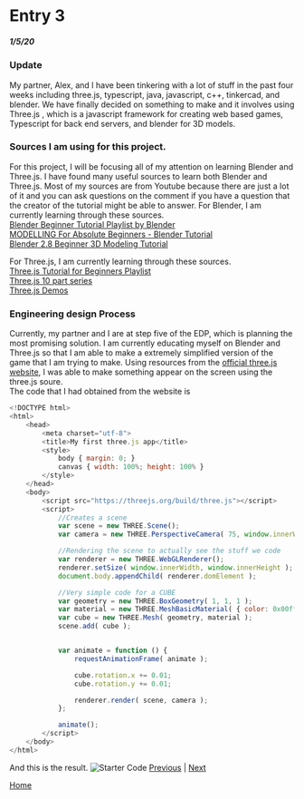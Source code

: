 # Entry 3
##### 1/5/20

### Update
My partner, Alex, and I have been tinkering with a lot of stuff in the past four weeks including three.js, typescript, java, javascript, c++, tinkercad, and blender. We have finally decided on something to make and it involves using Three.js , which is a javascript framework for creating web based games, Typescript for back end servers, and blender for 3D models. 

### Sources I am using for this project. 
For this project, I will be focusing all of my attention on learning Blender and Three.js. I have found many useful sources to learn both Blender and Three.js. Most of my sources are from Youtube because there are just a lot of it and you can ask questions on the comment if you have a question that the creator of the tutorial might be able to answer. 
For Blender, I am currently learning through these sources.   
[Blender Beginner Tutorial Playlist by Blender](https://www.youtube.com/playlist?list=PLa1F2ddGya_-UvuAqHAksYnB0qL9yWDO6)   
[MODELLING For Absolute Beginners - Blender Tutorial](https://www.youtube.com/watch?v=ICBP-7x7Chc)   
[Blender 2.8 Beginner 3D Modeling Tutorial](https://www.youtube.com/watch?v=elUJCEC06r8)   

For Three.js, I am currently learning through these sources.    
[Three.js Tutorial for Beginners Playlist](https://www.youtube.com/watch?v=uzkedMF-l4Q&list=PLbu98QxRH81KkLTN00OXhD8Y-pRVgTCnM)   
[Three.js 10 part series](https://www.youtube.com/watch?v=YKzyhcyAijo)   
[Three.js Demos](https://threejs.org/examples/#webgl_effects_peppersghost)    

### Engineering design Process
Currently, my partner and I are at step five of the EDP, which is planning the most promising solution. I am currently educating myself on Blender and Three.js so that I am able to make a extremely simplified version of the game that I am trying to make. Using resources from the [official three.js website](threejs.org), I was able to make something appear on the screen using the three.js soure.    
The code that I had obtained from the website is 
```javascript
<!DOCTYPE html>
<html>
	<head>
		<meta charset="utf-8">
		<title>My first three.js app</title>
		<style>
			body { margin: 0; }
			canvas { width: 100%; height: 100% }
		</style>
	</head>
	<body>
		<script src="https://threejs.org/build/three.js"></script>
		<script>
		    //Creates a scene
			var scene = new THREE.Scene();
            var camera = new THREE.PerspectiveCamera( 75, window.innerWidth / window.innerHeight, 0.1, 1000 );

            //Rendering the scene to actually see the stuff we code
            var renderer = new THREE.WebGLRenderer();
            renderer.setSize( window.innerWidth, window.innerHeight );
            document.body.appendChild( renderer.domElement );

            //Very simple code for a CUBE
            var geometry = new THREE.BoxGeometry( 1, 1, 1 );
            var material = new THREE.MeshBasicMaterial( { color: 0x00ff00 } );
            var cube = new THREE.Mesh( geometry, material );
            scene.add( cube );


            var animate = function () {
            	requestAnimationFrame( animate );

            	cube.rotation.x += 0.01;
            	cube.rotation.y += 0.01;

            	renderer.render( scene, camera );
            };

            animate();
		</script>
	</body>
</html>
```    
And this is the result.
![Starter Code](https://i.gyazo.com/f0c67cfc5ccc20588d866037e80dc7c1.png)
[Previous](entry02.md) | [Next](entry04.md)

[Home](../README.md)
